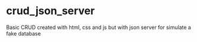 # crud_json_server
Basic CRUD created with html, css and js but with json server for simulate a fake database
